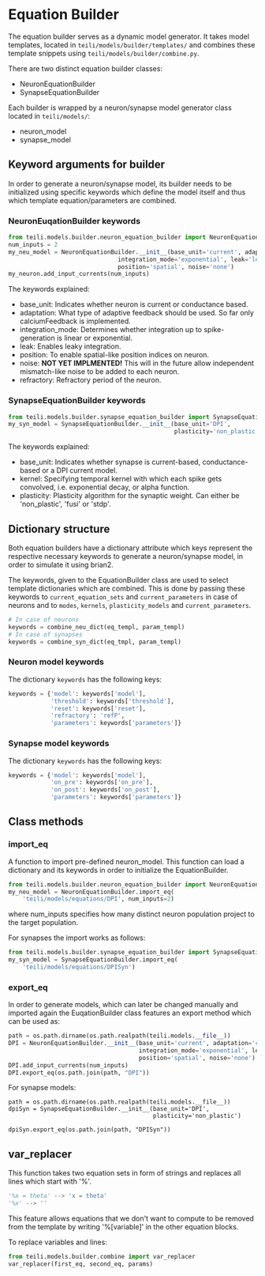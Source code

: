# Equation Builder
The equation builder serves as a dynamic model generator. It takes model templates, located in `teili/models/builder/templates/` and combines these template snippets using `teili/models/builder/combine.py`.

There are two distinct equation builder classes:
*  NeuronEquationBuilder
*  SynapseEquationBuilder

Each builder is wrapped by a neuron/synapse model generator class located in `teili/models/`:
*  neuron_model
*  synapse_model

## Keyword arguments for builder
In order to generate a neuron/synapse model, its builder needs to be initialized using specific keywords which define the model itself and thus which template equation/parameters are combined.
### NeuronEuqationBuilder keywords
```python
from teili.models.builder.neuron_equation_builder import NeuronEquationBuilder
num_inputs = 2
my_neu_model = NeuronEquationBuilder.__init__(base_unit='current', adaptation='calcium_feedback',
                               integration_mode='exponential', leak='leaky',
                               position='spatial', noise='none')
my_neuron.add_input_currents(num_inputs)
```
The keywords explained:
*  base_unit: Indicates whether neuron is current or conductance based.
*  adaptation: What type of adaptive feedback should be used. So far only calciumFeedback is implemented.
*  integration_mode: Determines whether integration up to spike-generation is linear or exponential.
*  leak: Enables leaky integration.
*  position: To enable spatial-like position indices on neuron.
*  noise: **NOT YET IMPLMENTED!** This will in the future allow independent mismatch-like noise to be added to each neuron.
*  refractory: Refractory period of the neuron.

### SynapseEquationBuilder keywords
```python
from teili.models.builder.synapse_equation_builder import SynapseEquationBuilder
my_syn_model = SynapseEquationBuilder.__init__(base_unit='DPI',
                                               plasticity='non_plastic')
```
The keywords explained:
*  base_unit: Indicates whether synapse is current-based, conductance-based or a DPI current model.
*  kernel: Specifying temporal kernel with which each spike gets convolved, i.e. exponential decay, or alpha function.
*  plasticity: Plasticity algorithm for the synaptic weight. Can either be 'non_plastic', 'fusi' or 'stdp'.


## Dictionary structure
Both equation builders have a dictionary attribute which keys represent the respective necessary keywords to generate a neuron/synapse model, in order to simulate it using brian2.

The keywords, given to the EquationBuilder class are used to select template dictionaries which are combined.
This is done by passing these keywords to `current_equation_sets` and `current_parameters` in case of neurons and to `modes`, `kernels`, `plasticity_models` and `current_parameters`.
```python
# In case of neurons
keywords = combine_neu_dict(eq_templ, param_templ)
# In case of synapses
keywords = combine_syn_dict(eq_tmpl, param_templ)
```

### Neuron model keywords
The dictionary `keywords` has the following keys:
```python
keywords = {'model': keywords['model'],
            'threshold': keywords['threshold'],
            'reset': keywords['reset'],
            'refractory': 'refP',
            'parameters': keywords['parameters']}

```
### Synapse model keywords
The dictionary `keywords` has the following keys:
```python
keywords = {'model': keywords['model'],
            'on_pre': keywords['on_pre'],
            'on_post': keywords['on_post'],
            'parameters': keywords['parameters']}
```

## Class methods
### import_eq
A function to import pre-defined neuron_model. This function can load a dictionary and its keywords in order to initialize the EquationBuilder.
```python
from teili.models.builder.neuron_equation_builder import NeuronEquationBuilder
my_neu_model = NeuronEquationBuilder.import_eq(
    'teili/models/equations/DPI', num_inputs=2)
```
where num_inputs specifies how many distinct neuron population project to the target population.

For synapses the import works as follows:
```python
from teili.models.builder.synapse_equation_builder import SynapseEquationBuilder
my_syn_model = SynapseEquationBuilder.import_eq(
    'teili/models/equations/DPISyn')
```
### export_eq
In order to generate models, which can later be changed manually and imported again the EuqationBuilder class features an export method which can be used as:
```python
path = os.path.dirname(os.path.realpath(teili.models.__file__))
DPI = NeuronEquationBuilder.__init__(base_unit='current', adaptation='calcium_feedback',
                                     integration_mode='exponential', leak='leaky',
                                     position='spatial', noise='none')
DPI.add_input_currents(num_inputs)
DPI.export_eq(os.path.join(path, "DPI"))
```
For synapse models:
```
path = os.path.dirname(os.path.realpath(teili.models.__file__))
dpiSyn = SynapseEquationBuilder.__init__(base_unit='DPI',
                                         plasticity='non_plastic')

dpiSyn.export_eq(os.path.join(path, "DPISyn"))
```

## var_replacer
This function takes two equation sets in form of strings and replaces all lines which start with '%'.
```python
'%x = theta' --> 'x = theta'
'%x' --> ''
```
This feature allows equations that we don't want to compute to be removed from the template by writing '%[variable]' in the other equation blocks.

To replace variables and lines:
```python
from teili.models.builder.combine import var_replacer
var_replacer(first_eq, second_eq, params)
```

